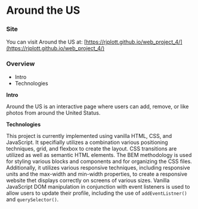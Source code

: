 # Around the US

### Site

You can visit Around the US at: [https://rjplott.github.io/web_project_4/](https://rjplott.github.io/web_project_4/)

### Overview

- Intro
- Technologies

**Intro**

Around the US is an interactive page where users can add, remove, or like photos from around the United Status.

**Technologies**

This project is currently implemented using vanilla HTML, CSS, and JavaScript. It specifially utilizes a combination various positioning techniques, grid, and flexbox to create the layout. CSS transitions are utilized as well as semantic HTML elements. The BEM methodology is used for styling various blocks and components and for organizing the CSS files. Additionally, it utilizes various responsive techniques, including responsive units and the max-width and min-width properties, to create a responsive website thet displays correctly on screens of various sizes. Vanilla JavaScript DOM manipulation in conjunction with event listeners is used to allow users to update their profile, including the use of `addEventListner()` and `querySelector()`.

